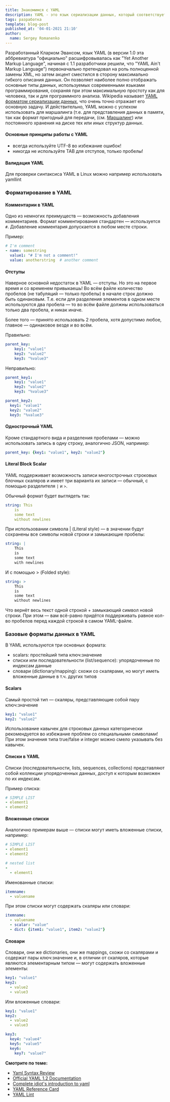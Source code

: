 ```yaml
---
title: Знакомимся с YAML
description: YAML - это язык сериализации данных, который соответствует ожиданиям пользователей в отношении данных. Он разработан, чтобы быть дружественным к человеку и отлично работает с другими языками программирования.
tags: разработка
template: blog-post
published_at: '04-01-2021 21:10'
author:
  name: Sergey Romanenko
---
```


Разработанный Кларком Эвансом, язык YAML (в версии 1.0 эта аббревиатура "официально" расшифровывалась как "Yet Another Markup Language", начиная с 1.1 разработчики решили, что "YAML Ain't Markup Language") первоначально претендовал на роль полноценной замены XML, но затем акцент сместился в сторону максимально гибкого описания данных. Он позволяет наиболее полно отображать основные типы данных, используемых современными языками программирования, сохраняя при этом максимальную простоту как для человека, так и для программного анализа. Wikipedia называет [YAML форматом сериализации данных](https://ru.wikipedia.org/wiki/YAML), что очень точно отражает его основную задачу. И действительно, YAML можно с успехом использовать для маршалинга (т.е. для представления данных в памяти, так как формат пригодный для передачи, (см. [Маршалинг](https://ru.wikipedia.org/wiki/Маршалинг)) или постоянного хранения на диске тех или иных структур данных.

#### Основные принципы работы с YAML

* всегда используйте UTF-8 во избежание ошибок!
* никогда не используйте TAB для отступов, только пробелы!

#### Валидация YAML
Для проверки синтаксиса YAML в Linux можно например использовать yamllint

### Форматирование в YAML

#### Комментарии в YAML

Одно из немногих преимуществ — возможность добавления комментариев. Формат комментирования стандартен — используется `#`.
Добавление комментария допускается в любом месте строки.

Пример:

```yaml
# I'm comment
- name: somestring
  value1: "# I'm not a comment!"
  value: anotherstring  # another comment
```


#### Отступы

Наверное основной недостаток в YAML — отступы. Но это на первое время и со временем привыкаешь!
Во всём файле количество пробелов (не табуляций — только пробелы) в начале строк должно быть одинаковым.
Т.е. если для разделения элементов в одном месте используются два пробела — то во всём файле должны использоваться только два пробела, и никак иначе.  

Более того — принято использовать 2 пробела, хотя допустимо любое, главное — одинаковое везде и во всём.

Правильно:

```yaml
parent_key:
    key1: "value1"
    key2: "value2"
    key3: "%value3"
```

Неправильно:

```yaml
parent_key1:
    key1: "value1"
    key2: "value2"
    key3: "%value3"

parent_key2:
  key1: "value1"
  key2: "value2"
  key3: "%value3"
```

#### Однострочный YAML

Кроме стандартного вида и разделения пробелами — можно использовать запись в одну строку, аналогично JSON, например:

```yaml
parent_key: {key1: "value1", key2: "value2"}
```

#### Literal Block Scalar

YAML поддерживает возможность записи многострочных строковых блочных скаляров и имеет три варианта их записи — обычный, с помощью разделителя `|` и `>`.

Обычный формат будет выглядеть так:

```yaml
string: This
    is
    some text
    without newlines
```

При использовании символа | (Literal style) — в значении будут сохранены все символы новой строки и замыкающие пробелы:

```yaml
string: |
    This
    is
    some text
    with newlines
```

И с помощью > (Folded style):

```yaml
string: >
    This
    is
    some text
    without newlines
```

Что вернёт весь текст одной строкой + замыкающий символ новой строки.
При этом — вам всё-равно придётся поддерживать равное кол-во пробелов перед каждой строкой в самом YAML-файле.

### Базовые форматы данных в YAML

В YAML используются три основных формата:
* scalars: простейший типа ключ:значение
* списки или последовательности (list/sequence): упорядоченные по индексам данные
* словари (dictionary/mapping): схожи со скалярами, но могут иметь вложенные данные в т.ч. других типов

#### Scalars

Самый простой тип — скаляры, представляющие собой пару ключ:значение

```yaml
key1: "value1"
key2: "value2"
```

Использование кавычек для строковых данных категорически рекомендуется во избежание проблем со специальными символами! При этом значения типа true/false и integer можно смело указывать без кавычек.

#### Списки в YAML

Списки (последовательности, lists, sequences, collections) представляют собой коллекции упорядоченных данных, доступ к которым возможен по их индексам.

Пример списка:

```yaml
# SIMPLE LIST
- element1
- element2
```

#### Вложенные списки

Аналогично примерам выше — списки могут иметь вложенные списки, например:

```yaml
# SIMPLE LIST
- element1
- element2

# nested list
-
  - element1
```

Именованные списки:

```yaml
itemname:
  - valuename
```

При этом списки могут содержать скаляры или словари:

```yaml
itemname:
  - valuename
  - scalar: "value"
  - dict: {item1: "value1", item2: "value2"}
```

#### Словари

Словари, они же dictionaries, они же mappings, схожи со cкалярами и содержат пары ключ:значение и, в отличии от скаляров, которые являются элементарным типом — могут содержать вложенные элементы:

```yaml
key1: "value1"
key2:
  - value2
  - value3
```

Или вложенные словари:

```yaml
key1: "value1"
key2:
  - value2
  - value3

key3:
  key4: "value4"
  key5: "value5"
  key6:
    key7: "value7"
```

**Смотрите по теме:**
* [Yaml Syntax Review](https://docs.flextype.org/en/core/serializers/yaml)
* [Official YAML 1.2 Documentation](https://yaml.org/spec/1.2/spec.html)
* [Complete idiot's introduction to yaml](https://github.com/Animosity/CraftIRC/wiki/Complete-idiot's-introduction-to-yaml)
* [YAML Reference Card](https://yaml.org/refcard.html)
* [YAML Lint](https://www.yamllint.com)
